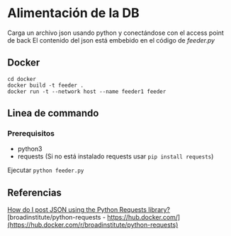 # Alimentación de la DB
Carga un archivo json usando python y conectándose con el access point de back
El contenido del json está embebido en el código de _feeder.py_

## Docker 
```
cd docker
docker build -t feeder .
docker run -t --network host --name feeder1 feeder 
```

## Linea de commando
### Prerequisitos
- python3
- requests (Si no está instalado requests usar `pip install requests`)

Ejecutar `python feeder.py`

## Referencias
[How do I post JSON using the Python Requests library?](https://reqbin.com/code/python/m2g4va4a/python-requests-post-json-example#:~:text=To%20post%20a%20JSON%20to,it%20to%20a%20JSON%20string)
[broadinstitute/python-requests - https://hub.docker.com/](https://hub.docker.com/r/broadinstitute/python-requests)